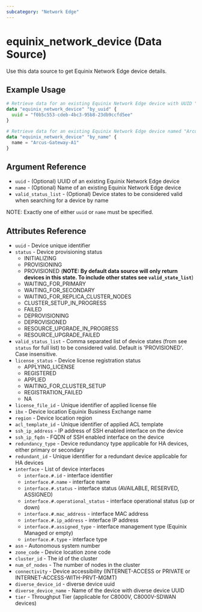 ```yaml
---
subcategory: "Network Edge"
---
```


# equinix_network_device (Data Source)

Use this data source to get Equinix Network Edge device details.

## Example Usage

```terraform
# Retrieve data for an existing Equinix Network Edge device with UUID "f0b5c553-cdeb-4bc3-95b8-23db9ccfd5ee"
data "equinix_network_device" "by_uuid" {
  uuid = "f0b5c553-cdeb-4bc3-95b8-23db9ccfd5ee"
}

# Retrieve data for an existing Equinix Network Edge device named "Arcus-Gateway-A1"
data "equinix_network_device" "by_name" {
  name = "Arcus-Gateway-A1"
}
```

## Argument Reference

* `uuid` - (Optional) UUID of an existing Equinix Network Edge device
* `name` - (Optional) Name of an existing Equinix Network Edge device
* `valid_status_list` - (Optional) Device states to be considered valid when searching for a device by name

NOTE: Exactly one of either `uuid` or `name` must be specified.

## Attributes Reference

* `uuid` - Device unique identifier
* `status` - Device provisioning status
  * INITIALIZING
  * PROVISIONING
  * PROVISIONED (**NOTE: By default data source will only return devices in this state. To include other states see `valid_state_list`**)
  * WAITING_FOR_PRIMARY
  * WAITING_FOR_SECONDARY
  * WAITING_FOR_REPLICA_CLUSTER_NODES
  * CLUSTER_SETUP_IN_PROGRESS
  * FAILED
  * DEPROVISIONING
  * DEPROVISIONED
  * RESOURCE_UPGRADE_IN_PROGRESS
  * RESOURCE_UPGRADE_FAILED
* `valid_status_list` - Comma separated list of device states (from see `status` for full list) to be considered valid. Default is 'PROVISIONED'. Case insensitive.
* `license_status` - Device license registration status
  * APPLYING_LICENSE
  * REGISTERED
  * APPLIED
  * WAITING_FOR_CLUSTER_SETUP
  * REGISTRATION_FAILED
  * NA
* `license_file_id` - Unique identifier of applied license file
* `ibx` - Device location Equinix Business Exchange name
* `region` - Device location region
* `acl_template_id` - Unique identifier of applied ACL template
* `ssh_ip_address` - IP address of SSH enabled interface on the device
* `ssh_ip_fqdn` - FQDN of SSH enabled interface on the device
* `redundancy_type` - Device redundancy type applicable for HA devices, either primary or secondary
* `redundant_id` - Unique identifier for a redundant device applicable for HA devices
* `interface` - List of device interfaces
  * `interface.#.id` - interface identifier
  * `interface.#.name` - interface name
  * `interface.#.status` - interface status (AVAILABLE, RESERVED, ASSIGNED)
  * `interface.#.operational_status` - interface operational status (up or down)
  * `interface.#.mac_address` - interface MAC address
  * `interface.#.ip_address` - interface IP address
  * `interface.#.assigned_type` - interface management type (Equinix Managed or empty)
  * `interface.#.type` - interface type
* `asn` - Autonomous system number
* `zone_code` - Device location zone code
* `cluster_id` - The id of the cluster
* `num_of_nodes` - The number of nodes in the cluster
* `connectivity` - Device accessibility (INTERNET-ACCESS or PRIVATE or INTERNET-ACCESS-WITH-PRVT-MGMT)
* `diverse_device_id` - diverse device uuid
* `diverse_device_name` - Name of the device with diverse device UUID
* `tier` - Throughput Tier (applicable for C8000V, C8000V-SDWAN devices)
